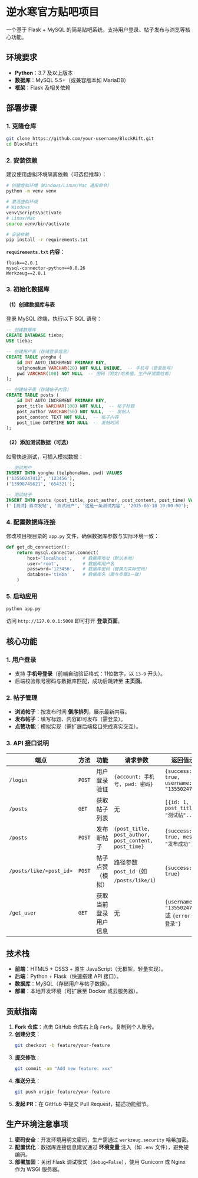 
# 逆水寒官方贴吧项目

一个基于 Flask + MySQL 的简易贴吧系统，支持用户登录、帖子发布与浏览等核心功能。


## 环境要求  
- **Python**：3.7 及以上版本  
- **数据库**：MySQL 5.5+（或兼容版本如 MariaDB）  
- **框架**：Flask 及相关依赖  


## 部署步骤  

### 1. 克隆仓库  
```bash
git clone https://github.com/your-username/BlockRift.git  
cd BlockRift  
```  


### 2. 安装依赖  
建议使用虚拟环境隔离依赖（可选但推荐）：  
```bash
# 创建虚拟环境（Windows/Linux/Mac 通用命令）  
python -m venv venv  

# 激活虚拟环境  
# Windows  
venv\Scripts\activate  
# Linux/Mac  
source venv/bin/activate  

# 安装依赖  
pip install -r requirements.txt  
```  

**`requirements.txt` 内容**：  
```  
flask==2.0.1  
mysql-connector-python==8.0.26  
Werkzeug==2.0.1  
```  


### 3. 初始化数据库  
#### （1）创建数据库与表  
登录 MySQL 终端，执行以下 SQL 语句：  
```sql  
-- 创建数据库  
CREATE DATABASE tieba;  
USE tieba;  

-- 创建用户表（存储登录信息）  
CREATE TABLE yonghu (  
    id INT AUTO_INCREMENT PRIMARY KEY,  
    telphoneNum VARCHAR(20) NOT NULL UNIQUE,  -- 手机号（登录账号）  
    pwd VARCHAR(100) NOT NULL  -- 密码（明文/哈希值，生产环境需哈希）  
);  

-- 创建帖子表（存储帖子内容）  
CREATE TABLE posts (  
    id INT AUTO_INCREMENT PRIMARY KEY,  
    post_title VARCHAR(100) NOT NULL,  -- 帖子标题  
    post_author VARCHAR(50) NOT NULL,  -- 发帖人  
    post_content TEXT NOT NULL,  -- 帖子内容  
    post_time DATETIME NOT NULL  -- 发帖时间  
);  
```  

#### （2）添加测试数据（可选）  
如需快速测试，可插入模拟数据：  
```sql  
-- 测试用户  
INSERT INTO yonghu (telphoneNum, pwd) VALUES  
('13550247412', '123456'),  
('13998745621', '654321');  

-- 测试帖子  
INSERT INTO posts (post_title, post_author, post_content, post_time) VALUES  
('【测试】首次发帖', '测试用户', '这是一条测试内容', '2025-06-18 10:00:00');  
```  


### 4. 配置数据库连接  
修改项目根目录的 `app.py` 文件，确保数据库参数与实际环境一致：  
```python  
def get_db_connection():  
    return mysql.connector.connect(  
        host='localhost',    # 数据库地址（默认本地）  
        user='root',         # 数据库用户名  
        password='123456',   # 数据库密码（替换为实际密码）  
        database='tieba'     # 数据库名（需与步骤3一致）  
    )  
```  


### 5. 启动应用  
```bash  
python app.py  
```  
访问 `http://127.0.0.1:5000` 即可打开 **登录页面**。  


## 核心功能  

### 1. 用户登录  
- 支持 **手机号登录**（前端自动验证格式：11位数字，以 `13-9` 开头）。  
- 后端校验账号密码与数据库匹配，成功后跳转至 **主页面**。  


### 2. 帖子管理  
- **浏览帖子**：按发布时间 **倒序排列**，展示最新内容。  
- **发布帖子**：填写标题、内容即可发布（需登录）。  
- **点赞功能**：模拟实现（需扩展后端接口完成真实交互）。  


### 3. API 接口说明  
| 端点                  | 方法   | 功能                     | 请求参数                              | 返回值示例                     |  
|-----------------------|--------|--------------------------|---------------------------------------|--------------------------------|  
| `/login`              | `POST` | 用户登录验证             | `{account: 手机号, pwd: 密码}`         | `{success: true, username: "13550247412"}` |  
| `/posts`              | `GET`  | 获取帖子列表             | 无                                    | `[{id: 1, post_title: "测试帖"...}]` |  
| `/posts`              | `POST` | 发布新帖子               | `{post_title, post_author, post_content, post_time}` | `{success: true, message: "发布成功"}` |  
| `/posts/like/<post_id>` | `POST` | 帖子点赞（模拟）         | 路径参数 `post_id`（如 `/posts/like/1`） | `{success: true}`              |  
| `/get_user`           | `GET`  | 获取当前登录用户信息     | 无                                    | `{username: "13550247412"}` 或 `{error: "未登录"}` |  


## 技术栈  
- **前端**：HTML5 + CSS3 + 原生 JavaScript（无框架，轻量实现）。  
- **后端**：Python + Flask（快速搭建 API 接口）。  
- **数据库**：MySQL（存储用户与帖子数据）。  
- **部署**：本地开发环境（可扩展至 Docker 或云服务器）。  



## 贡献指南  
1. **Fork 仓库**：点击 GitHub 仓库右上角 `Fork`，复制到个人账号。  
2. **创建分支**：  
   ```bash  
   git checkout -b feature/your-feature  
   ```  
3. **提交修改**：  
   ```bash  
   git commit -am "Add new feature: xxx"  
   ```  
4. **推送分支**：  
   ```bash  
   git push origin feature/your-feature  
   ```  
5. **发起 PR**：在 GitHub 中提交 Pull Request，描述功能细节。  


## 生产环境注意事项  
1. **密码安全**：开发环境用明文密码，生产需通过 `werkzeug.security` 哈希加密。  
2. **配置优化**：数据库连接信息建议通过 **环境变量** 注入（如 `.env` 文件），避免硬编码。  
3. **部署加固**：关闭 Flask 调试模式（`debug=False`），使用 Gunicorn 或 Nginx 作为 WSGI 服务器。
